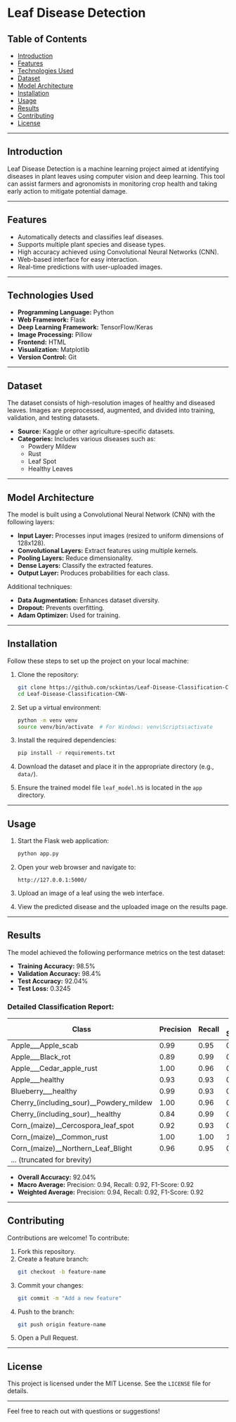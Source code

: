 # Leaf Disease Detection

## Table of Contents
- [Introduction](#introduction)
- [Features](#features)
- [Technologies Used](#technologies-used)
- [Dataset](#dataset)
- [Model Architecture](#model-architecture)
- [Installation](#installation)
- [Usage](#usage)
- [Results](#results)
- [Contributing](#contributing)
- [License](#license)

---

## Introduction
Leaf Disease Detection is a machine learning project aimed at identifying diseases in plant leaves using computer vision and deep learning. This tool can assist farmers and agronomists in monitoring crop health and taking early action to mitigate potential damage.

---

## Features
- Automatically detects and classifies leaf diseases.
- Supports multiple plant species and disease types.
- High accuracy achieved using Convolutional Neural Networks (CNN).
- Web-based interface for easy interaction.
- Real-time predictions with user-uploaded images.

---

## Technologies Used
- **Programming Language:** Python
- **Web Framework:** Flask
- **Deep Learning Framework:** TensorFlow/Keras
- **Image Processing:** Pillow 
- **Frontend:** HTML
- **Visualization:** Matplotlib
- **Version Control:** Git

---

## Dataset
The dataset consists of high-resolution images of healthy and diseased leaves. Images are preprocessed, augmented, and divided into training, validation, and testing datasets.

- **Source:** Kaggle or other agriculture-specific datasets.
- **Categories:** Includes various diseases such as:
  - Powdery Mildew
  - Rust
  - Leaf Spot
  - Healthy Leaves

---

## Model Architecture
The model is built using a Convolutional Neural Network (CNN) with the following layers:
- **Input Layer:** Processes input images (resized to uniform dimensions of 128x128).
- **Convolutional Layers:** Extract features using multiple kernels.
- **Pooling Layers:** Reduce dimensionality.
- **Dense Layers:** Classify the extracted features.
- **Output Layer:** Produces probabilities for each class.

Additional techniques:
- **Data Augmentation:** Enhances dataset diversity.
- **Dropout:** Prevents overfitting.
- **Adam Optimizer:** Used for training.

---

## Installation
Follow these steps to set up the project on your local machine:

1. Clone the repository:
   ```bash
   git clone https://github.com/sckintas/Leaf-Disease-Classification-CNN-.git
   cd Leaf-Disease-Classification-CNN-
   ```

2. Set up a virtual environment:
   ```bash
   python -m venv venv
   source venv/bin/activate  # For Windows: venv\Scripts\activate
   ```

3. Install the required dependencies:
   ```bash
   pip install -r requirements.txt
   ```

4. Download the dataset and place it in the appropriate directory (e.g., `data/`).

5. Ensure the trained model file `leaf_model.h5` is located in the `app` directory.

---

## Usage
1. Start the Flask web application:
   ```bash
   python app.py
   ```

2. Open your web browser and navigate to:
   ```
   http://127.0.0.1:5000/
   ```

3. Upload an image of a leaf using the web interface.

4. View the predicted disease and the uploaded image on the results page.

---

## Results
The model achieved the following performance metrics on the test dataset:

- **Training Accuracy:** 98.5%
- **Validation Accuracy:** 98.4%
- **Test Accuracy:** 92.04%
- **Test Loss:** 0.3245

### Detailed Classification Report:

| Class                                | Precision | Recall | F1-Score | Support |
|--------------------------------------|-----------|--------|----------|---------|
| Apple___Apple_scab                   | 0.99      | 0.95   | 0.97     | 504     |
| Apple___Black_rot                    | 0.89      | 0.99   | 0.94     | 497     |
| Apple___Cedar_apple_rust             | 1.00      | 0.96   | 0.98     | 440     |
| Apple___healthy                      | 0.93      | 0.93   | 0.93     | 502     |
| Blueberry___healthy                  | 0.99      | 0.93   | 0.96     | 454     |
| Cherry_(including_sour)__Powdery_mildew | 1.00   | 0.96   | 0.98     | 421     |
| Cherry_(including_sour)__healthy     | 0.84      | 0.99   | 0.91     | 456     |
| Corn_(maize)__Cercospora_leaf_spot   | 0.92      | 0.93   | 0.93     | 410     |
| Corn_(maize)__Common_rust            | 1.00      | 1.00   | 1.00     | 477     |
| Corn_(maize)__Northern_Leaf_Blight   | 0.96      | 0.95   | 0.95     | 477     |
| ... (truncated for brevity)          |           |        |          |         |

- **Overall Accuracy:** 92.04%
- **Macro Average:** Precision: 0.94, Recall: 0.92, F1-Score: 0.92
- **Weighted Average:** Precision: 0.94, Recall: 0.92, F1-Score: 0.92

---

## Contributing
Contributions are welcome! To contribute:
1. Fork this repository.
2. Create a feature branch:
   ```bash
   git checkout -b feature-name
   ```
3. Commit your changes:
   ```bash
   git commit -m "Add a new feature"
   ```
4. Push to the branch:
   ```bash
   git push origin feature-name
   ```
5. Open a Pull Request.

---

## License
This project is licensed under the MIT License. See the `LICENSE` file for details.

---

Feel free to reach out with questions or suggestions!

